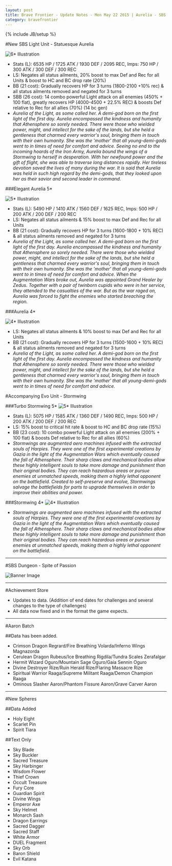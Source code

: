 ```yaml
---
layout: post
title: Brave Frontier - Update Notes - Mon May 22 2015 | Aurelia - SBS Light Unit
category: bravefrontier
---
```


{% include JB/setup %}

#New SBS Light Unit - Statuesque Aurelia

![6* Illustration](http://i.imgur.com/7JcC4Sv.png)

* Stats (L): 6535 HP / 1725 ATK / 1930 DEF / 2095 REC, Imps: 750 HP / 300 ATK / 300 DEF / 300 REC
* LS: Negates all status ailments, 20% boost to max Def and Rec for all Units & boost to HC and BC drop rate (20%)
* BB (21 cost): Gradually recovers HP for 3 turns (1800-2100 +10% rec) & all status ailments removed and negated for 3 turns
* SBB (26 cost): 14 combo powerful Light attack on all enemies (450% + 100 flat), greatly recovers HP (4000-4500 + 22.5% REC) & boosts Def relative to Rec for all allies (70%) (14 bc gen)
* *Aurelia of the Light, as some called her. A demi-god born on the first light of the first day. Aurelia encompassed the kindness and humanity that Athensphere so sorely needed. There were those who wielded power, might, and intellect for the sake of the lands, but she held a gentleness that charmed every warrior's soul, bringing them in touch with their own humanity. She was the 'mother' that all young-demi-gods went to in times of need for comfort and advice. Seeing no end to the incoming hoards of the Iron Army, Aurelia bound the wings of a Stormwing to herself in desperation. With her newfound power and the gift of flight, she was able to traverse long distances rapidly. Her tireless devotion saved the lives of many during the war. It is said that Aurelia was held in such high regard by the demi-gods, that they looked upon her as their savior and second leader in command.*

<!--more-->

###Elegant Aurelia 5*

![5* Illustration](http://i.imgur.com/e4pXxTE.png)

* Stats (L): 5490 HP / 1410 ATK / 1560 DEF / 1625 REC, Imps: 500 HP / 200 ATK / 200 DEF / 200 REC
* LS: Negates all status ailments & 15% boost to max Def and Rec for all Units
* BB (21 cost): Gradually recovers HP for 3 turns (1600-1800 + 10% REC) & all status ailments removed and negated for 3 turns
* *Aurelia of the Light, as some called her. A demi-god born on the first light of the first day. Aurelia encompassed the kindness and humanity that Athensphere so sorely needed. There were those who wielded power, might, and intellect for the sake of the lands, but she held a gentleness that charmed every warrior's soul, bringing them in touch with their own humanity. She was the 'mother' that all young-demi-gods went to in times of need for comfort and advice. When the Augmentation Wars broke out, Aurelia was appointed Grand Healer by Zedus. Together with a pair of twinborn cupids who were in her service, they attended to the casualties of the war. But as the war raged on, Aurelia was forced to fight the enemies who started breaching the region.*

###Aurelia 4*

![4* Illustration](http://i.imgur.com/tVMaCg1.png)

* LS: Negates all status ailments & 10% boost to max Def and Rec for all Units
* BB (21 cost): Gradually recovers HP for 3 turns (1500-1600 + 10% REC) & all status ailments removed and negated for 3 turns
* *Aurelia of the Light, as some called her. A demi-god born on the first light of the first day. Aurelia encompassed the kindness and humanity that Athensphere so sorely needed. There were those who wielded power, might, and intellect for the sake of the lands, but she held a gentleness that charmed every warrior's soul, bringing them in touch with their own humanity. She was the 'mother' that all young-demi-gods went to in times of need for comfort and advice.*

#Accompanying Evo Unit - Stormwing

###Turbo Stormwing 5*
![5* Illustration](http://i.imgur.com/8exFssh.png)

* Stats (L): 5075 HP / 1585 ATK / 1360 DEF / 1490 REC, Imps: 500 HP / 200 ATK / 200 DEF / 200 REC
* LS: 15% boost to critical hit rate & boost to HC and BC drop rate (15%)
* BB (23 cost): 10 combo powerful Light attack on all enemies (200% + 100 flat) & boosts Def relative to Rec for all allies (60%)
* *Stormwings are augmented aero machines infused with the extracted souls of Harpies. They were one of the first experimental creations by Gazia in the light of the Augmentation Wars which eventually caused the fall of Athensphere. Their sharp claws and mechanical bodies allow these highly intelligent souls to take more damage and punishment than their original bodies. They can reach hazardous areas or pursue enemies at unmatched speeds, making them a highly lethal opponent on the battlefield. Created to self-preserve and evolve, Stormwings salvage the battlefields for parts to upgrade themselves in order to improve their abilities and power.*

###Stormwing 4*
![4* Illustration](http://i.imgur.com/fPDoTpO.png)

* *Stormwings are augmented aero machines infused with the extracted souls of Harpies. They were one of the first experimental creations by Gazia in the light of the Augmentation Wars which eventually caused the fall of Athensphere. Their sharp claws and mechanical bodies allow these highly intelligent souls to take more damage and punishment than their original bodies. They can reach hazardous areas or pursue enemies at unmatched speeds, making them a highly lethal opponent on the battlefield.*

----

#SBS Dungeon - Spite of Passion

![Banner Image](http://i.imgur.com/0oIt3DS.png)

---
#Achievement Store

* Updates to data. (Addition of end dates for challenges and several changes to the type of challenges)
* All data now fixed and in the format the game expects.

---
#Aaron Batch

##Data has been added.

* Crimson Dragon Regrard/Fire Breathing Volarda/Inferno Wings Magnazorda
* Cerulean Dragon Rubeus/Ice Breathing Rigdila/Tundra Scales Zerafalgar
* Hermit Wizard Oguro/Mountain Sage Oguro/Gaia Sennin Oguro
* Divine Destroyer Rize/Ruin Herald Rize/Flaring Massacre Rize
* Spiritual Warrior Raaga/Supreme Militant Raaga/Demon Champion Raaga
* Ominous Slasher Aaron/Phantom Fissure Aaron/Grave Carver Aaron

---
#New Spheres

##Data Added

* Holy Eight
* Scarlet Pin
* Spirit Tiara

##Text Only

* Sky Blade
* Sky Buckler
* Sacred Treasure
* Sky Harbinger
* Wisdom Flower
* Thief Crown
* Occult Treasure
* Fury Core
* Guardian Spirit
* Divine Wings
* Emperor Axe
* Sky Helmet
* Monarch Sash
* Dragon Earrings
* Sacred Dagger
* Sacred Staff
* White Armor
* DUEL Fragment
* Sky Orb
* Baron Shield
* Evil Katana